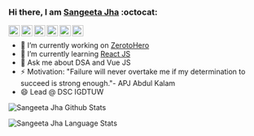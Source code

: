 ### Hi there, I am [Sangeeta Jha](https://sangeeta-jha.web.app/) :octocat:


<!--<p align="left"> <img src="https://komarev.com/ghpvc/?username=nehasabgeetajha&label=Views&color=blue&style=plastic" /> </p>-->

<a href="https://twitter.com/nehasangeetajha">
  <img align="left" alt="Sangeeta's Twitter" width="22px" src="https://cdn.jsdelivr.net/npm/simple-icons@v3/icons/twitter.svg" />
</a>
<a href="https://www.linkedin.com/in/sangeeta-jha-765232142/">
  <img align="left" alt="Sangeeta's Linkdein" width="22px" src="https://cdn.jsdelivr.net/npm/simple-icons@v3/icons/linkedin.svg" />
</a>
<a href="https://github.com/nehasangeetajha">
  <img align="left" alt="Sangeeta's Github" width="22px" src="https://cdn.jsdelivr.net/npm/simple-icons@v3/icons/github.svg" />
</a>
<a href="https://leetcode.com/nehasangeetajha/">
  <img align="left" alt="Sangeeta's CodeChef" width="22px" src="https://cdn.jsdelivr.net/npm/simple-icons@v3/icons/leetcode.svg" />
</a>
<a href="https://www.codechef.com/users/sangeetajha">
  <img align="left" alt="Sangeeta's Leetcode" width="22px" src="https://cdn.jsdelivr.net/npm/simple-icons@v3/icons/codechef.svg" />
</a>

<a href="https://medium.com/@nehasangeetajha">
  <img align="left" alt="Sangeeta's Medium" width="22px" src="https://cdn.jsdelivr.net/npm/simple-icons@v3/icons/medium.svg" />
</a>  

<p>&nbsp;</p>

- 🔭 I’m currently working on [ZerotoHero](https://github.com/dscigdtuw/ZerotoHero)
- 🌱 I’m currently learning [React JS](https://github.com/nehasangeetajha/Front-End-Development-With-React)
- 💬 Ask me about DSA and Vue JS
- ⚡ Motivation: "Failure will never overtake me if my determination to succeed is strong enough."-  APJ Abdul Kalam
- 😄 Lead @ DSC IGDTUW

![Sangeeta Jha Github Stats](https://github-readme-stats.anuraghazra1.vercel.app/api?username=nehasangeetajha&show_icons=true&include_all_commits=true&theme=radical)

![Sangeeta Jha Language Stats](https://github-readme-stats.anuraghazra1.vercel.app/api/top-langs/?username=nehasangeetajha&layout=compact&theme=radical)


<!--[![Twitter: nehasangeetajha](https://img.shields.io/twitter/follow/nehasangeetajha?style=social)](https://twitter.com/nehasangeetajha)
[![Linkedin: sangeeta-jha-765232142](https://img.shields.io/badge/-sangeeta-jha-765232142-blue?style=flat-square&logo=Linkedin&logoColor=white&link=https://www.linkedin.com/in/sangeeta-jha-765232142/)](https://www.linkedin.com/in/sangeeta-jha-765232142/)
[![GitHub nehasangeetajha](https://img.shields.io/github/followers/nehasangeetajha?label=follow&style=social)](https://github.com/nehasangeetajha)
[![website](https://img.shields.io/badge/PortfolioWebsite-sangeetajha.web.app-2648ff?style=flat-square&logo=google-chrome)](https://sangeeta-jha.web.app/)-->
